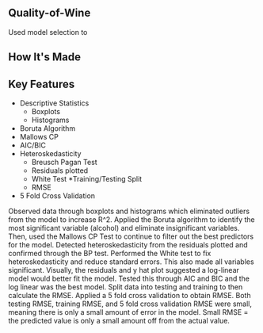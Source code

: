 ## Quality-of-Wine
Used model selection to


## How It's Made
## Key Features
* Descriptive Statistics
  - Boxplots
  - Histograms
* Boruta Algorithm
* Mallows CP
* AIC/BIC
* Heteroskedasticity
  - Breusch Pagan Test
  - Residuals plotted
  - White Test
*Training/Testing Split
  - RMSE
* 5 Fold Cross Validation

Observed data through boxplots and histograms which eliminated outliers from the model to increase R^2.
Applied the Boruta algorithm to identify the most significant variable (alcohol) and eliminate insignificant variables.
Then, used the Mallows CP Test to continue to filter out the best predictors for the model. 
Detected heteroskedasticity from the residuals plotted and confirmed through the BP test.
Performed the White test to fix heteroskedasticity and reduce standard errors. This also made all variables significant.
Visually, the residuals and y hat plot suggested a log-linear model would better fit the model. Tested this through AIC and BIC and the log linear was the best model.
Split data into testing and training to then calculate the RMSE.
Applied a 5 fold cross validation to obtain RMSE. Both testing RMSE, training RMSE, and 5 fold cross validation RMSE were small, meaning there is only a small amount of error in the model.
Small RMSE = the predicted value is only a small amount off from the actual value.
